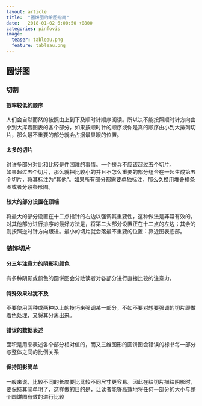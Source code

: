 ```yaml
---
layout: article
title:  "圆饼图的绘图指南"
date:   2018-01-02 6:00:50 +0800
categories: pinfovis
image:
  teaser: tableau.png
  feature: tableau.png
---
```

## 圆饼图
### 切割
#### 效率较低的顺序  
  人们会自然而然的按照由上到下及顺时针顺序阅读。所以决不能按照顺时针方向由小到大挥着图表的各个部分，如果按顺时针的顺序或你是真的顺序由小到大排列切片，那么最不重要的部分就会占据最显眼的位置。 
  
#### 太多的切片  
对许多部分对比和比较是件困难的事情。一个援兵不应该超过五个切片。  
如果超过五个切片，那么就把比较小的并且不怎么重要的部分组合在一起生成第五个切片，将其标注为“其他”。如果所有部分都需要单独标注，那么久换用堆叠横条图或者分段条形图。  
#### 较大的部分设置在顶端
将最大的部分设置在十二点指针的右边以强调其重要性，这种做法是非常有效的。对其他部分进行排序的最好方法是，将第二大部分设置正在十二点的左边；其余的则按照逆时针方向跟进。最小的切片就会落最不重要的位置：靠近图表底部。
### 装饰切片
#### 分三年注意力的阴影和颜色
有多种阴影或颜色的圆饼图会分散读者对各部分进行直接比较的注意力。
#### 特殊效果过犹不及
不要使用两种或两种以上的技巧来强调某一部分，不如不要对想要强调的切片即做着色处理，又将其分离出来。
#### 错误的数据表述 
面积是用来表述各个部分相对值的，而又三维图形的圆饼图会错误的标书每一部分与整体之间的比例关系
#### 保持阴影简单
一般来说，比较不同的长度要比比较不同尺寸更容易。因此在给切片描绘阴影时，要保持其简单明了，这样做的目的是，让读者能够高效地将任何一部分的大小与整个圆饼图有效的进行比较


